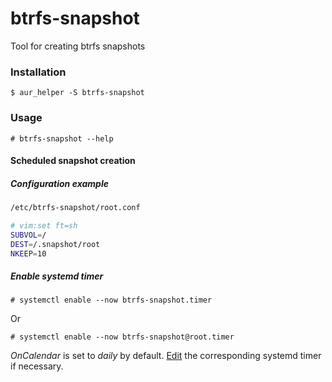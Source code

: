 # btrfs-snapshot

Tool for creating btrfs snapshots

### Installation

`$ aur_helper -S btrfs-snapshot`

### Usage

`# btrfs-snapshot --help`

#### Scheduled snapshot creation

##### Configuration example

```bash
/etc/btrfs-snapshot/root.conf

# vim:set ft=sh
SUBVOL=/
DEST=/.snapshot/root
NKEEP=10
```

##### Enable systemd timer

`# systemctl enable --now btrfs-snapshot.timer`

Or

`# systemctl enable --now btrfs-snapshot@root.timer`

*OnCalendar* is set to *daily* by default. [Edit](https://wiki.archlinux.org/index.php/Systemd#Editing_provided_units) the corresponding systemd timer if necessary.